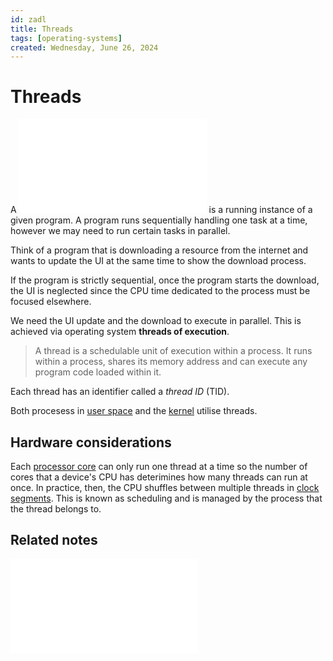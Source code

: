 ```yaml
---
id: zadl
title: Threads
tags: [operating-systems]
created: Wednesday, June 26, 2024
---
```


# Threads

A ![process](Processes.md) is a running instance of a given program. A program
runs sequentially handling one task at a time, however we may need to run
certain tasks in parallel.

Think of a program that is downloading a resource from the internet and wants to
update the UI at the same time to show the download process.

If the program is strictly sequential, once the program starts the download, the
UI is neglected since the CPU time dedicated to the process must be focused
elsewhere.

We need the UI update and the download to execute in parallel. This is achieved
via operating system **threads of execution**.

> A thread is a schedulable unit of execution within a process. It runs within a
> process, shares its memory address and can execute any program code loaded
> within it.

Each thread has an identifier called a _thread ID_ (TID).

Both procesess in [user space](User_Space.md) and the [kernel](The_kernel.md)
utilise threads.

## Hardware considerations

Each [processor core](./CPU_architecture.md) can only run one thread at a time
so the number of cores that a device's CPU has deterimines how many threads can
run at once. In practice, then, the CPU shuffles between multiple threads in
[clock segments](./Clock_signals.md). This is known as scheduling and is managed
by the process that the thread belongs to.

## Related notes

![Processes](Processes.md)
